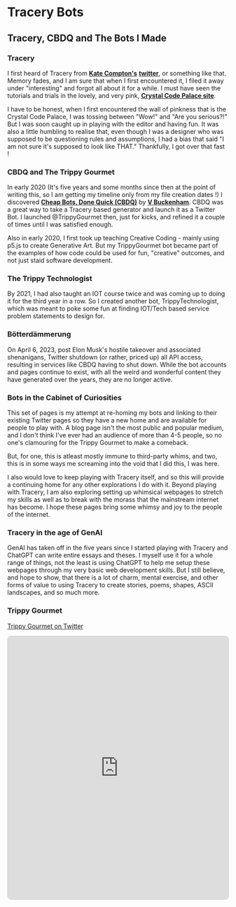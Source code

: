 # Tracery Bots 

## Tracery, CBDQ and The Bots I Made

### Tracery

I first heard of Tracery from __[Kate Compton's](https://www.galaxykate.com/)__ **[twitter](https://x.com/GalaxyKate)**, or something like that. Memory fades, and I am sure that when I first encountered it, I filed it away under "interesting" and forgot all about it for a while. I must have seen the tutorials and trials in the lovely, and very pink, **[Crystal Code Palace site](https://tracery.io/archival/crystalcodepalace/tracerytut.html)**. 

I have to be honest, when I first encountered the wall of pinkness that is the Crystal Code Palace, I was tossing between "Wow!" and "Are you serious?!" But I was soon caught up in playing with the editor and having fun. It was also a little humbling to realise that, even though I was a designer who was supposed to be questioning rules and assumptions, I had a bias that said "I am not sure it's supposed to look like THAT." Thankfully, I got over that fast !

### CBDQ and The Trippy Gourmet

In early 2020 (It's five years and some months since then at the point of writing this, so I am getting my timeline only from my file creation dates !) I discovered **[Cheap Bots, Done Quick (CBDQ)](https://cheapbotsdonequick.com/)** by **[V Buckenham](https://vbuckenham.com/)**. CBDQ was a great way to take a Tracery based generator and launch it as a Twitter Bot. I launched @TrippyGourmet then, just for kicks, and refined it a couple of times until I was satisfied enough.

Also in early 2020, I first took up teaching Creative Coding - mainly using p5.js to create Generative Art. But my TrippyGourmet bot became part of the examples of how code could be used for fun, "creative" outcomes, and not just staid software development.

### The Trippy Technologist

By 2021, I had also taught an IOT course twice and was coming up to doing it for the third year in a row. So I created another bot, TrippyTechnologist, which was meant to poke some fun at finding IOT/Tech based service problem statements to design for. 

### Bötterdämmerung

On April 6, 2023, post Elon Musk's hostile takeover and associated shenanigans, Twitter shutdown (or rather, priced up) all API access, resulting in services like CBDQ having to shut down. While the bot accounts and pages continue to exist, with all the weird and wonderful content they have generated over the years, they are no longer active.

### Bots in the Cabinet of Curiosities

This set of pages is my attempt at re-homing my bots and linking to their existing Twitter pages so they have a new home and are available for people to play with. A blog page isn't the most public and popular medium, and I don't think I've ever had an audience of more than 4-5 people, so no one's clamouring for the Trippy Gourmet to make a comeback. 

But, for one, this is atleast mostly immune to third-party whims, and two, this is in some ways me screaming into the void that I did this, I was here.

I also would love to keep playing with Tracery itself, and so this will provide a continuing home for any other explorations I do with it. Beyond playing with Tracery, I am also exploring setting up whimsical webpages to stretch my skills as well as to break with the morass that the mainstream internet has become. I hope these pages bring some whimsy and joy to the people of the internet.

### Tracery in the age of GenAI

GenAI has taken off in the five years since I started playing with Tracery and ChatGPT can write entire essays and theses. I myself use it for a whole range of things, not the least is using ChatGPT to help me setup these webpages through my very basic web development skills. But I still believe, and hope to show, that there is a lot of charm, mental exercise, and other forms of value to using Tracery to create stories, poems, shapes, ASCII landscapes, and so much more.

### Trippy Gourmet

[Trippy Gourmet on Twitter](https://twitter.com/GourmetTrippy)

<iframe src="https://jesmehta.github.io/TraceryBots/TrippyGourmetBot/" width="100%" height="600" style="border:1px solid #ccc; border-radius:8px;"></iframe>

